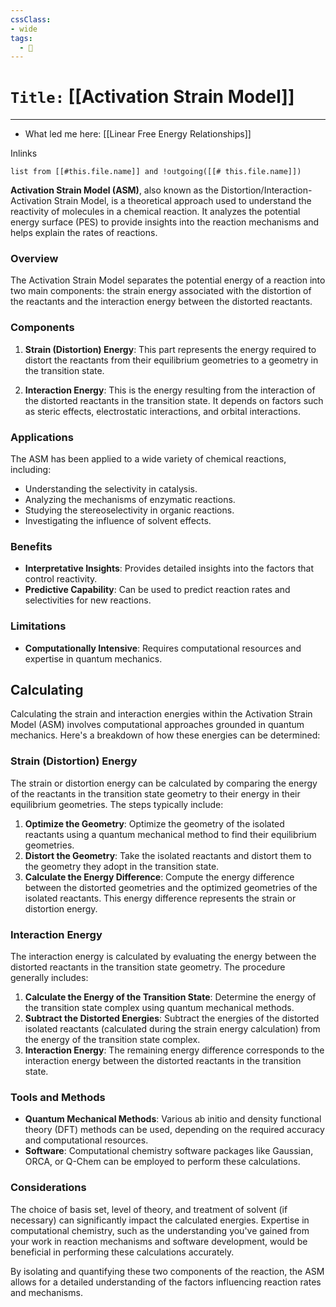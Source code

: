 ```yaml
---
cssClass:
- wide
tags:
  - 🧪
---
```


# `Title:` [[Activation Strain Model]]
--- 

- What led me here: [[Linear Free Energy Relationships]]

Inlinks
```dataview 
list from [[#this.file.name]] and !outgoing([[# this.file.name]]) 
```

**Activation Strain Model (ASM)**, also known as the Distortion/Interaction-Activation Strain Model, is a theoretical approach used to understand the reactivity of molecules in a chemical reaction. It analyzes the potential energy surface (PES) to provide insights into the reaction mechanisms and helps explain the rates of reactions.

### Overview

The Activation Strain Model separates the potential energy of a reaction into two main components: the strain energy associated with the distortion of the reactants and the interaction energy between the distorted reactants.

### Components

1. **Strain (Distortion) Energy**: This part represents the energy required to distort the reactants from their equilibrium geometries to a geometry in the transition state.

2. **Interaction Energy**: This is the energy resulting from the interaction of the distorted reactants in the transition state. It depends on factors such as steric effects, electrostatic interactions, and orbital interactions.

### Applications

The ASM has been applied to a wide variety of chemical reactions, including:
- Understanding the selectivity in catalysis.
- Analyzing the mechanisms of enzymatic reactions.
- Studying the stereoselectivity in organic reactions.
- Investigating the influence of solvent effects.

### Benefits

- **Interpretative Insights**: Provides detailed insights into the factors that control reactivity.
- **Predictive Capability**: Can be used to predict reaction rates and selectivities for new reactions.

### Limitations

- **Computationally Intensive**: Requires computational resources and expertise in quantum mechanics.

## Calculating
Calculating the strain and interaction energies within the Activation Strain Model (ASM) involves computational approaches grounded in quantum mechanics. Here's a breakdown of how these energies can be determined:

### Strain (Distortion) Energy

The strain or distortion energy can be calculated by comparing the energy of the reactants in the transition state geometry to their energy in their equilibrium geometries. The steps typically include:

1. **Optimize the Geometry**: Optimize the geometry of the isolated reactants using a quantum mechanical method to find their equilibrium geometries.
2. **Distort the Geometry**: Take the isolated reactants and distort them to the geometry they adopt in the transition state.
3. **Calculate the Energy Difference**: Compute the energy difference between the distorted geometries and the optimized geometries of the isolated reactants. This energy difference represents the strain or distortion energy.

### Interaction Energy

The interaction energy is calculated by evaluating the energy between the distorted reactants in the transition state geometry. The procedure generally includes:

1. **Calculate the Energy of the Transition State**: Determine the energy of the transition state complex using quantum mechanical methods.
2. **Subtract the Distorted Energies**: Subtract the energies of the distorted isolated reactants (calculated during the strain energy calculation) from the energy of the transition state complex.
3. **Interaction Energy**: The remaining energy difference corresponds to the interaction energy between the distorted reactants in the transition state.

### Tools and Methods

- **Quantum Mechanical Methods**: Various ab initio and density functional theory (DFT) methods can be used, depending on the required accuracy and computational resources.
- **Software**: Computational chemistry software packages like Gaussian, ORCA, or Q-Chem can be employed to perform these calculations.

### Considerations

The choice of basis set, level of theory, and treatment of solvent (if necessary) can significantly impact the calculated energies. Expertise in computational chemistry, such as the understanding you've gained from your work in reaction mechanisms and software development, would be beneficial in performing these calculations accurately.

By isolating and quantifying these two components of the reaction, the ASM allows for a detailed understanding of the factors influencing reaction rates and mechanisms.